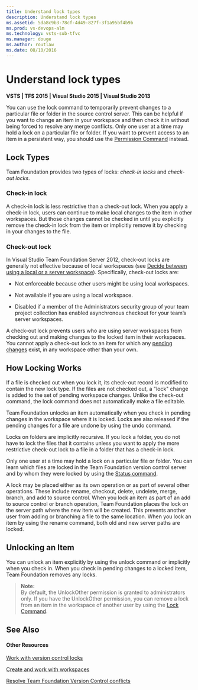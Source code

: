 ```yaml
---
title: Understand lock types
description: Understand lock types
ms.assetid: 5da8c9b3-78cf-4d49-827f-3f1a95bf4b9b
ms.prod: vs-devops-alm
ms.technology: vsts-sub-tfvc
ms.manager: douge
ms.author: routlaw
ms.date: 08/10/2016
---
```


# Understand lock types

**VSTS | TFS 2015 | Visual Studio 2015 | Visual Studio 2013**

You can use the lock command to temporarily prevent changes to a particular file or folder in the source control server. This can be helpful if you want to change an item in your workspace and then check it in without being forced to resolve any merge conflicts. Only one user at a time may hold a lock on a particular file or folder. If you want to prevent access to an item in a persistent way, you should use the [Permission Command](permission-command.md) instead.

## Lock Types

Team Foundation provides two types of locks: *check-in locks* and *check-out locks*.

### Check-in lock

A check-in lock is less restrictive than a check-out lock. When you apply a check-in lock, users can continue to make local changes to the item in other workspaces. But those changes cannot be checked in until you explicitly remove the check-in lock from the item or implicitly remove it by checking in your changes to the file.

### Check-out lock

In Visual Studio Team Foundation Server 2012, check-out locks are generally not effective because of local workspaces (see [Decide between using a local or a server workspace](decide-between-using-local-server-workspace.md)). Specifically, check-out locks are:

-   Not enforceable because other users might be using local workspaces.

-   Not available if you are using a local workspace.

-   Disabled if a member of the Administrators security group of your team project collection has enabled asynchronous checkout for your team’s server workspaces.

A check-out lock prevents users who are using server workspaces from checking out and making changes to the locked item in their workspaces. You cannot apply a check-out lock to an item for which any [pending changes](develop-code-manage-pending-changes.md) exist, in any workspace other than your own.

## How Locking Works

If a file is checked out when you lock it, its check-out record is modified to contain the new lock type. If the files are not checked out, a "lock" change is added to the set of pending workspace changes. Unlike the check-out command, the lock command does not automatically make a file editable.

Team Foundation unlocks an item automatically when you check in pending changes in the workspace where it is locked. Locks are also released if the pending changes for a file are undone by using the undo command.

Locks on folders are implicitly recursive. If you lock a folder, you do not have to lock the files that it contains unless you want to apply the more restrictive check-out lock to a file in a folder that has a check-in lock.

Only one user at a time may hold a lock on a particular file or folder. You can learn which files are locked in the Team Foundation version control server and by whom they were locked by using the [Status command](status-command.md).

A lock may be placed either as its own operation or as part of several other operations. These include rename, checkout, delete, undelete, merge, branch, and add to source control. When you lock an item as part of an add to source control or branch operation, Team Foundation places the lock on the server path where the new item will be created. This prevents another user from adding or branching a file to the same location. When you lock an item by using the rename command, both old and new server paths are locked.

## Unlocking an Item

You can unlock an item explicitly by using the unlock command or implicitly when you check in. When you check in pending changes to a locked item, Team Foundation removes any locks.

> **Note:**  
> By default, the UnlockOther permission is granted to administrators only. If you have the UnlockOther permission, you can remove a lock from an item in the workspace of another user by using the [Lock Command](lock-command.md).

## See Also

#### Other Resources

 [Work with version control locks](work-version-control-locks.md) 

 [Create and work with workspaces](create-work-workspaces.md) 

 [Resolve Team Foundation Version Control conflicts](resolve-team-foundation-version-control-conflicts.md) 
